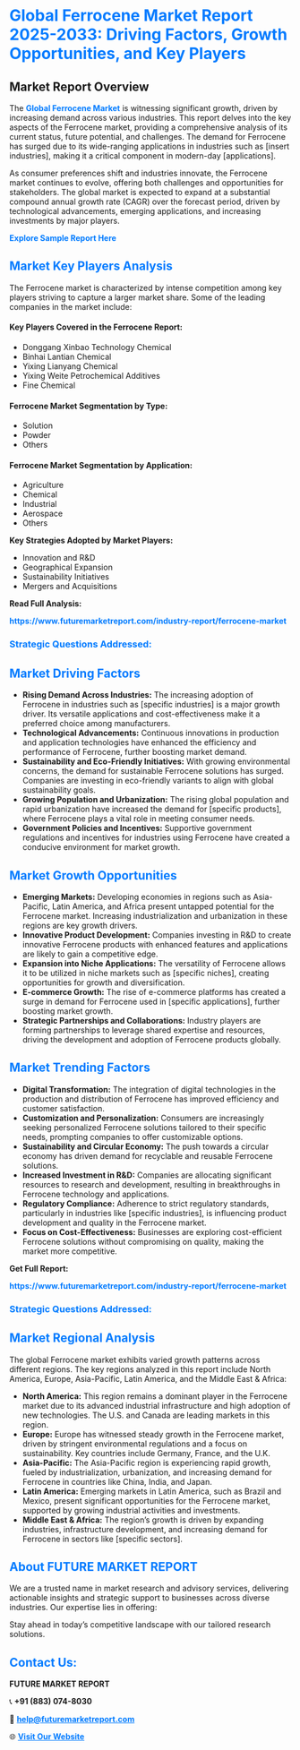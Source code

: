<h1 style="color: #007BFF;">Global Ferrocene Market Report 2025-2033: Driving Factors, Growth Opportunities, and Key Players</h1>

<section id="overview">
<h2>Market Report Overview</h2>
<p>The <a href="https://www.futuremarketreport.com/industry-report/ferrocene-market" style="color: #007BFF; text-decoration: none;"><strong>Global Ferrocene Market</strong></a> is witnessing significant growth, driven by increasing demand across various industries. This report delves into the key aspects of the Ferrocene market, providing a comprehensive analysis of its current status, future potential, and challenges. The demand for Ferrocene has surged due to its wide-ranging applications in industries such as [insert industries], making it a critical component in modern-day [applications].</p>
<p>As consumer preferences shift and industries innovate, the Ferrocene market continues to evolve, offering both challenges and opportunities for stakeholders. The global market is expected to expand at a substantial compound annual growth rate (CAGR) over the forecast period, driven by technological advancements, emerging applications, and increasing investments by major players.</p>
</section>

<section id="overview">
<p><a href="https://www.futuremarketreport.com/request-sample/reportId=85007" style="color: #007BFF; text-decoration: none;"><strong>Explore Sample Report Here</strong></a></p>
</section>

<section id="key-players">
<h2 style="color: #007BFF;">Market Key Players Analysis</h2>
<p>The Ferrocene market is characterized by intense competition among key players striving to capture a larger market share. Some of the leading companies in the market include:</p>
<h4>Key Players Covered in the Ferrocene Report:</h4>
<ul><li>Donggang Xinbao Technology Chemical</li><li>Binhai Lantian Chemical</li><li>Yixing Lianyang Chemical</li><li>Yixing Weite Petrochemical Additives</li><li>Fine Chemical</li></ul>
<h4>Ferrocene Market Segmentation by Type:</h4>
<ul><li>Solution</li><li>Powder</li><li>Others</li></ul>

<h4>Ferrocene Market Segmentation by Application:</h4>
<ul><li>Agriculture</li><li>Chemical</li><li>Industrial</li><li>Aerospace</li><li>Others</li></ul>
<p><strong>Key Strategies Adopted by Market Players:</strong></p>
<ul>
<li>Innovation and R&D</li>
<li>Geographical Expansion</li>
<li>Sustainability Initiatives</li>
<li>Mergers and Acquisitions</li>
</ul>
</section>

<section>
<p><strong>Read Full Analysis: </strong></p><a href="https://www.futuremarketreport.com/industry-report/ferrocene-market" style="color: #007BFF; text-decoration: none;"><strong>https://www.futuremarketreport.com/industry-report/ferrocene-market</strong></a>
<h3 style="color: #007BFF;">Strategic Questions Addressed:</h3>
</section>

<section id="driving-factors">
<h2 style="color: #007BFF;">Market Driving Factors</h2>
<ul>
<li><strong>Rising Demand Across Industries:</strong> The increasing adoption of Ferrocene in industries such as [specific industries] is a major growth driver. Its versatile applications and cost-effectiveness make it a preferred choice among manufacturers.</li>
<li><strong>Technological Advancements:</strong> Continuous innovations in production and application technologies have enhanced the efficiency and performance of Ferrocene, further boosting market demand.</li>
<li><strong>Sustainability and Eco-Friendly Initiatives:</strong> With growing environmental concerns, the demand for sustainable Ferrocene solutions has surged. Companies are investing in eco-friendly variants to align with global sustainability goals.</li>
<li><strong>Growing Population and Urbanization:</strong> The rising global population and rapid urbanization have increased the demand for [specific products], where Ferrocene plays a vital role in meeting consumer needs.</li>
<li><strong>Government Policies and Incentives:</strong> Supportive government regulations and incentives for industries using Ferrocene have created a conducive environment for market growth.</li>
</ul>
</section>

<section id="growth-opportunities">
<h2 style="color: #007BFF;">Market Growth Opportunities</h2>
<ul>
<li><strong>Emerging Markets:</strong> Developing economies in regions such as Asia-Pacific, Latin America, and Africa present untapped potential for the Ferrocene market. Increasing industrialization and urbanization in these regions are key growth drivers.</li>
<li><strong>Innovative Product Development:</strong> Companies investing in R&D to create innovative Ferrocene products with enhanced features and applications are likely to gain a competitive edge.</li>
<li><strong>Expansion into Niche Applications:</strong> The versatility of Ferrocene allows it to be utilized in niche markets such as [specific niches], creating opportunities for growth and diversification.</li>
<li><strong>E-commerce Growth:</strong> The rise of e-commerce platforms has created a surge in demand for Ferrocene used in [specific applications], further boosting market growth.</li>
<li><strong>Strategic Partnerships and Collaborations:</strong> Industry players are forming partnerships to leverage shared expertise and resources, driving the development and adoption of Ferrocene products globally.</li>
</ul>
</section>

<section id="trending-factors">
<h2 style="color: #007BFF;">Market Trending Factors</h2>
<ul>
<li><strong>Digital Transformation:</strong> The integration of digital technologies in the production and distribution of Ferrocene has improved efficiency and customer satisfaction.</li>
<li><strong>Customization and Personalization:</strong> Consumers are increasingly seeking personalized Ferrocene solutions tailored to their specific needs, prompting companies to offer customizable options.</li>
<li><strong>Sustainability and Circular Economy:</strong> The push towards a circular economy has driven demand for recyclable and reusable Ferrocene solutions.</li>
<li><strong>Increased Investment in R&D:</strong> Companies are allocating significant resources to research and development, resulting in breakthroughs in Ferrocene technology and applications.</li>
<li><strong>Regulatory Compliance:</strong> Adherence to strict regulatory standards, particularly in industries like [specific industries], is influencing product development and quality in the Ferrocene market.</li>
<li><strong>Focus on Cost-Effectiveness:</strong> Businesses are exploring cost-efficient Ferrocene solutions without compromising on quality, making the market more competitive.</li>
</ul>
</section>

<section>
<p><strong>Get Full Report: </strong></p><a href="https://www.futuremarketreport.com/industry-report/ferrocene-market" style="color: #007BFF; text-decoration: none;"><strong>https://www.futuremarketreport.com/industry-report/ferrocene-market</strong></a>
<h3 style="color: #007BFF;">Strategic Questions Addressed:</h3>
</section>


<section id="regional-analysis">
<h2 style="color: #007BFF;">Market Regional Analysis</h2>
<p>The global Ferrocene market exhibits varied growth patterns across different regions. The key regions analyzed in this report include North America, Europe, Asia-Pacific, Latin America, and the Middle East & Africa:</p>
<ul>
<li><strong>North America:</strong> This region remains a dominant player in the Ferrocene market due to its advanced industrial infrastructure and high adoption of new technologies. The U.S. and Canada are leading markets in this region.</li>
<li><strong>Europe:</strong> Europe has witnessed steady growth in the Ferrocene market, driven by stringent environmental regulations and a focus on sustainability. Key countries include Germany, France, and the U.K.</li>
<li><strong>Asia-Pacific:</strong> The Asia-Pacific region is experiencing rapid growth, fueled by industrialization, urbanization, and increasing demand for Ferrocene in countries like China, India, and Japan.</li>
<li><strong>Latin America:</strong> Emerging markets in Latin America, such as Brazil and Mexico, present significant opportunities for the Ferrocene market, supported by growing industrial activities and investments.</li>
<li><strong>Middle East & Africa:</strong> The region’s growth is driven by expanding industries, infrastructure development, and increasing demand for Ferrocene in sectors like [specific sectors].</li>
</ul>
</section>

<footer>
<h2 style="color: #007BFF;">About FUTURE MARKET REPORT</h2>
<p>We are a trusted name in market research and advisory services, delivering actionable insights and strategic support to businesses across diverse industries. Our expertise lies in offering:</p>

<p>Stay ahead in today’s competitive landscape with our tailored research solutions.</p>

<h2 style="color: #007BFF;">Contact Us:</h2>
<p><strong>FUTURE MARKET REPORT</strong></p>
<p>📞 <strong>+91 (883) 074-8030</strong></p>
<p>📧 <strong><a href="mailto:help@futuremarketreport.com" style="color: #007BFF;">help@futuremarketreport.com</a></strong></p>
<p>🌐 <strong><a href="https://www.futuremarketreport.com/" style="color: #007BFF;">Visit Our Website</a></strong></p>
</footer>